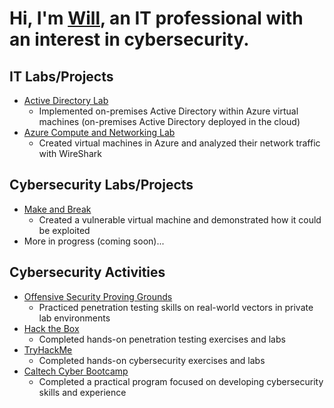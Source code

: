 # Hi, I'm [Will](https://www.linkedin.com/in/williamdgreenlaw/), an IT professional with an interest in cybersecurity. 

## IT Labs/Projects
* [Active Directory Lab](https://github.com/WilliamDGreenlaw/active-directory-lab)
  * Implemented on-premises Active Directory within Azure virtual machines (on-premises Active Directory deployed in the cloud)
* [Azure Compute and Networking Lab](https://github.com/WilliamDGreenlaw/azure-compute-and-networking-lab)
  * Created virtual machines in Azure and analyzed their network traffic with WireShark 

## Cybersecurity Labs/Projects
* [Make and Break](https://github.com/WilliamDGreenlaw/Make-and-Break)
  * Created a vulnerable virtual machine and demonstrated how it could be exploited 
* More in progress (coming soon)...

## Cybersecurity Activities 
* [Offensive Security Proving Grounds](https://www.offensive-security.com/labs/)
  * Practiced penetration testing skills on real-world vectors in private lab environments
* [Hack the Box](https://www.hackthebox.com/)
  * Completed hands-on penetration testing exercises and labs
* [TryHackMe](https://tryhackme.com/)
  * Completed hands-on cybersecurity exercises and labs
* [Caltech Cyber Bootcamp](https://bootcamp.ctme.caltech.edu/programs/cybersecurity)
  * Completed a practical program focused on developing cybersecurity skills and experience 
